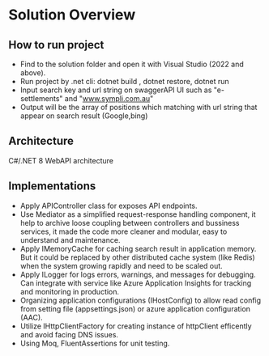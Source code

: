 # Solution Overview

## How to run project
- Find to the solution folder and open it with Visual Studio (2022 and above).
- Run project by .net cli: dotnet build , dotnet restore, dotnet run
- Input search key and url string on swaggerAPI UI such as "e-settlements" and "www.sympli.com.au"
- Output will be the array of positions which matching with url string that appear on search result (Google,bing)

## Architecture
C#/.NET 8 WebAPI architecture

## Implementations
- Apply APIController class for exposes API endpoints.
- Use Mediator as a simplified request-response handling component, it help to archive loose coupling between controllers and bussiness services, 
it made the code more cleaner and modular, easy to understand and maintenance.
- Apply IMemoryCache for caching search result in application memory. But it could be replaced by other distributed cache system (like Redis) when the system growing rapidly and need to be scaled out.
- Apply ILogger for logs errors, warnings, and messages for debugging. Can integrate with service like Azure Application Insights for tracking and monitoring in production.
- Organizing application configurations (IHostConfig) to allow read config from setting file (appsettings.json) or azure application configuration (AAC).
- Utilize IHttpClientFactory for creating instance of httpClient efficently and avoid facing DNS issues.
- Using Moq, FluentAssertions for unit testing.